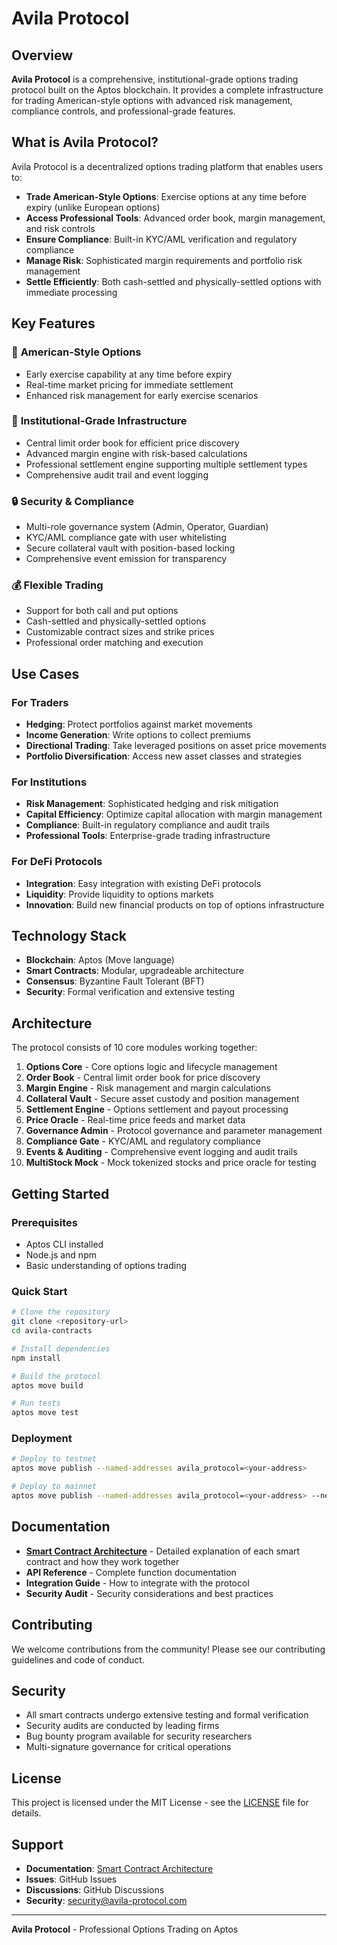 # Avila Protocol

## Overview

**Avila Protocol** is a comprehensive, institutional-grade options trading protocol built on the Aptos blockchain. It provides a complete infrastructure for trading American-style options with advanced risk management, compliance controls, and professional-grade features.

## What is Avila Protocol?

Avila Protocol is a decentralized options trading platform that enables users to:

- **Trade American-Style Options**: Exercise options at any time before expiry (unlike European options)
- **Access Professional Tools**: Advanced order book, margin management, and risk controls
- **Ensure Compliance**: Built-in KYC/AML verification and regulatory compliance
- **Manage Risk**: Sophisticated margin requirements and portfolio risk management
- **Settle Efficiently**: Both cash-settled and physically-settled options with immediate processing

## Key Features

### 🎯 **American-Style Options**
- Early exercise capability at any time before expiry
- Real-time market pricing for immediate settlement
- Enhanced risk management for early exercise scenarios

### 🏦 **Institutional-Grade Infrastructure**
- Central limit order book for efficient price discovery
- Advanced margin engine with risk-based calculations
- Professional settlement engine supporting multiple settlement types
- Comprehensive audit trail and event logging

### 🔒 **Security & Compliance**
- Multi-role governance system (Admin, Operator, Guardian)
- KYC/AML compliance gate with user whitelisting
- Secure collateral vault with position-based locking
- Comprehensive event emission for transparency

### 💰 **Flexible Trading**
- Support for both call and put options
- Cash-settled and physically-settled options
- Customizable contract sizes and strike prices
- Professional order matching and execution

## Use Cases

### For Traders
- **Hedging**: Protect portfolios against market movements
- **Income Generation**: Write options to collect premiums
- **Directional Trading**: Take leveraged positions on asset price movements
- **Portfolio Diversification**: Access new asset classes and strategies

### For Institutions
- **Risk Management**: Sophisticated hedging and risk mitigation
- **Capital Efficiency**: Optimize capital allocation with margin management
- **Compliance**: Built-in regulatory compliance and audit trails
- **Professional Tools**: Enterprise-grade trading infrastructure

### For DeFi Protocols
- **Integration**: Easy integration with existing DeFi protocols
- **Liquidity**: Provide liquidity to options markets
- **Innovation**: Build new financial products on top of options infrastructure

## Technology Stack

- **Blockchain**: Aptos (Move language)
- **Smart Contracts**: Modular, upgradeable architecture
- **Consensus**: Byzantine Fault Tolerant (BFT)
- **Security**: Formal verification and extensive testing

## Architecture

The protocol consists of 10 core modules working together:

1. **Options Core** - Core options logic and lifecycle management
2. **Order Book** - Central limit order book for price discovery
3. **Margin Engine** - Risk management and margin calculations
4. **Collateral Vault** - Secure asset custody and position management
5. **Settlement Engine** - Options settlement and payout processing
6. **Price Oracle** - Real-time price feeds and market data
7. **Governance Admin** - Protocol governance and parameter management
8. **Compliance Gate** - KYC/AML and regulatory compliance
9. **Events & Auditing** - Comprehensive event logging and audit trails
10. **MultiStock Mock** - Mock tokenized stocks and price oracle for testing

## Getting Started

### Prerequisites
- Aptos CLI installed
- Node.js and npm
- Basic understanding of options trading

### Quick Start
```bash
# Clone the repository
git clone <repository-url>
cd avila-contracts

# Install dependencies
npm install

# Build the protocol
aptos move build

# Run tests
aptos move test
```

### Deployment
```bash
# Deploy to testnet
aptos move publish --named-addresses avila_protocol=<your-address>

# Deploy to mainnet
aptos move publish --named-addresses avila_protocol=<your-address> --network mainnet
```

## Documentation

- **[Smart Contract Architecture](./SMART_CONTRACT_ARCHITECTURE.md)** - Detailed explanation of each smart contract and how they work together
- **API Reference** - Complete function documentation
- **Integration Guide** - How to integrate with the protocol
- **Security Audit** - Security considerations and best practices

## Contributing

We welcome contributions from the community! Please see our contributing guidelines and code of conduct.

## Security

- All smart contracts undergo extensive testing and formal verification
- Security audits are conducted by leading firms
- Bug bounty program available for security researchers
- Multi-signature governance for critical operations

## License

This project is licensed under the MIT License - see the [LICENSE](LICENSE) file for details.

## Support

- **Documentation**: [Smart Contract Architecture](./SMART_CONTRACT_ARCHITECTURE.md)
- **Issues**: GitHub Issues
- **Discussions**: GitHub Discussions
- **Security**: security@avila-protocol.com

---

**Avila Protocol** - Professional Options Trading on Aptos 